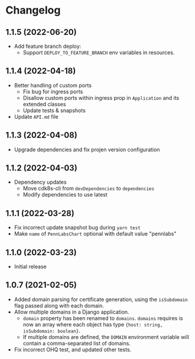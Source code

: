 # Changelog

## 1.1.5 (2022-06-20)
* Add feature branch deploy:
    * Support `DEPLOY_TO_FEATURE_BRANCH` env variables in resources.

## 1.1.4 (2022-04-18)

* Better handling of custom ports
    * Fix bug for ingress ports
    * Disallow custom ports within ingress prop in `Application` and its extended classes
    * Update tests & snapshots
* Update `API.md` file

## 1.1.3 (2022-04-08)

* Upgrade dependencies and fix projen version configuration

## 1.1.2 (2022-04-03)
* Dependency updates
    * Move cdk8s-cli from `devDependencies` to `dependencies`
    * Modify dependencies to use latest

## 1.1.1 (2022-03-28)
* Fix incorrect update snapshot bug during `yarn test`
* Make `name` of `PennLabsChart` optional with default value "pennlabs"

## 1.1.0 (2022-03-23)

* Initial release

## 1.0.7 (2021-02-05)

* Added domain parsing for certificate generation, using the `isSubdomain` flag passed along with each domain.
* Allow multiple domains in a Django application. 
    * `domain` property has been renamed to `domains`. `domains` requires is now an array where each object has type `{host: string, isSubdomain: boolean}`.
    * If multiple domains are defined, the `DOMAIN` environment variable will contain a comma-separated list of domains.
* Fix incorrect OHQ test, and updated other tests.

